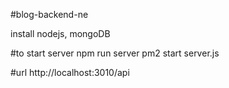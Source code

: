 #blog-backend-ne

install nodejs, mongoDB

#to start server
npm run server
pm2 start server.js

#url
http://localhost:3010/api

